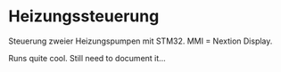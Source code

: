 # Heizungssteuerung
Steuerung zweier Heizungspumpen mit STM32. MMI = Nextion Display.

Runs quite cool. Still need to document it...
